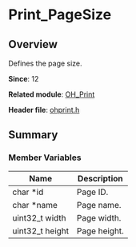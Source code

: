 # Print_PageSize

## Overview

Defines the page size.

**Since**: 12

**Related module**: [OH_Print](capi-oh-print.md)

**Header file**: [ohprint.h](capi-ohprint-h.md)

## Summary

### Member Variables

| Name| Description|
| -- | -- |
| char *id | Page ID.|
| char *name | Page name.|
| uint32_t width | Page width.|
| uint32_t height | Page height.|
